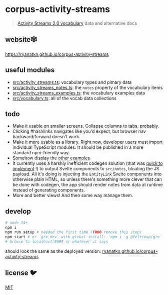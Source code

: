 # corpus-activity-streams

> [Activity Streams 2.0 vocabulary](https://www.w3.org/TR/activitystreams-vocabulary/) data and alternative docs

## website🕸️

<https://ryanatkn.github.io/corpus-activity-streams>

## useful modules

- [src/activity_streams.ts](src/activity_streams.ts): vocabulary types and pimary data
- [src/activity_streams_notes.ts](src/activity_streams_notes.ts):
  the `notes` property of the vocabulary items
- [src/activity_streams_examples.ts](src/activity_streams_examples.ts):
  the vocabulary examples data
- [src/vocabulary.ts](src/vocabulary.ts): all of the vocab data collections

## todo

- Make it usable on smaller screens. Collapse columns to tabs, probably.
- Clicking #hashlinks navigates like you'd expect, but browser nav backward/forward doesn't work.
- Make it more usable as a library.
  Right now, developer users must import individual TypeScript modules.
  It should be published in a more standard npm-friendly way.
- Somehow display the
  [other examples](https://github.com/ryanatkn/corpus-activity-streams/blob/main/src/activity_streams_examples.ts#L1426)
- It currently uses a harshly inefficient codegen solution
  (that was
  [quick to implement](https://github.com/ryanatkn/corpus-activity-streams/blob/main/src/activity_streams_notes_html.gen.ts)
  !)
  to output Svelte components to `src/notes`, bloating the JS payload.
  All it's doing is injecting the `EntityLink` Svelte components into otherwise plain HTML,
  so unless there's something more clever that can be done with codegen,
  the app should render notes from data at runtime instead of generating components.
- More and better views! And then some way manage them.

## develop

```bash
# node 14+
npm i
npm run setup # needed the first time (TODO remove this step)
npm start # or `gro dev` with global install: `npm i -g @feltcoop/gro`
# browse to localhost:8999 or whatever it says
```

should look the same as the deployed version:
[ryanatkn.github.io/corpus-activity-streams](https://ryanatkn.github.io/corpus-activity-streams)

## license 🐦

[MIT](LICENSE)
